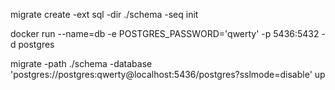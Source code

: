 migrate create -ext sql -dir ./schema -seq init 

docker run --name=db -e POSTGRES_PASSWORD='qwerty' -p 5436:5432 -d postgres

migrate -path ./schema -database 'postgres://postgres:qwerty@localhost:5436/postgres?sslmode=disable' up
